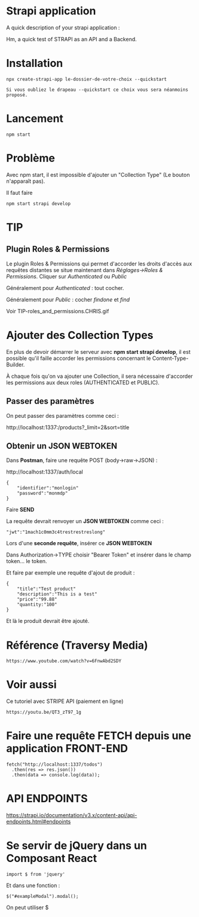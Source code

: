 # Strapi application

A quick description of your strapi application :

Hm, a quick test of STRAPI as an API and a Backend.

# Installation

    npx create-strapi-app le-dossier-de-votre-choix --quickstart

    Si vous oubliez le drapeau --quickstart ce choix vous sera néanmoins proposé.

# Lancement

    npm start

# Problème

Avec npm start, il est impossible d'ajouter un "Collection Type" (Le bouton n'apparaît pas).

Il faut faire

    npm start strapi develop

# TIP

## Plugin Roles & Permissions

Le plugin Roles & Permissions qui permet d'accorder les droits d'accès aux requêtes distantes se situe maintenant dans _Réglages->Roles & Permissions_. Cliquer sur _Authenticated_ ou _Public_

Généralement pour _Authenticated_ : tout cocher.

Généralement pour _Public_ : cocher _findone_ et _find_

Voir TIP-roles_and_permissions.CHRIS.gif

# Ajouter des Collection Types

En plus de devoir démarrer le serveur avec **npm start strapi develop**, il est possible qu'il faille accorder les permissions concernant le Content-Type-Builder.

À chaque fois qu'on va ajouter une Collection, il sera nécessaire d'accorder les permissions aux deux roles (AUTHENTICATED et PUBLIC).

## Passer des paramètres

On peut passer des paramètres comme ceci :

http://localhost:1337:/products?\_limit=2&sort=title

## Obtenir un JSON WEBTOKEN

Dans **Postman**, faire une requête POST (body->raw->JSON) :

http://localhost:1337/auth/local

    {
        "identifier":"monlogin"
        "password":"monmdp"
    }

Faire **SEND**

La requête devrait renvoyer un **JSON WEBTOKEN** comme ceci :

    "jwt":"1mach1c0mm3c4trestrestreslong"

Lors d'une **seconde requête**, insérer ce **JSON WEBTOKEN**

Dans Authorization->TYPE choisir "Bearer Token" et insérer dans le champ token... le token.

Et faire par exemple une requête d'ajout de produit :

    {
        "title":"Test product"
        "description":"This is a test"
        "price":"99.88"
        "quantity:"100"
    }

Et là le produit devrait être ajouté.

# Référence (Traversy Media)

    https://www.youtube.com/watch?v=6FnwAbd2SDY

# Voir aussi

Ce tutoriel avec STRIPE API (paiement en ligne)

    https://youtu.be/QT3_zT97_1g

# Faire une requête FETCH depuis une application FRONT-END

    fetch("http://localhost:1337/todos")
      .then(res => res.json())
      .then(data => console.log(data));

# API ENDPOINTS

https://strapi.io/documentation/v3.x/content-api/api-endpoints.html#endpoints

# Se servir de jQuery dans un Composant React

    import $ from 'jquery'

Et dans une fonction :

    $("#exampleModal").modal();

On peut utiliser \$
